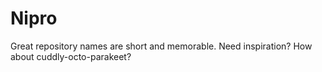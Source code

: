 # Nipro
Great repository names are short and memorable. Need inspiration? How about cuddly-octo-parakeet? 

